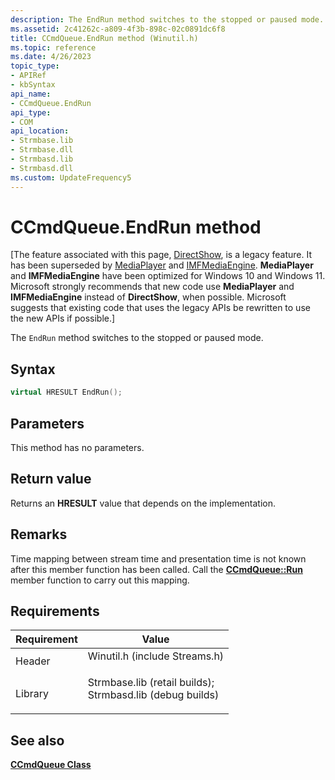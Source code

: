 ```yaml
---
description: The EndRun method switches to the stopped or paused mode.
ms.assetid: 2c41262c-a809-4f3b-898c-02c0891dc6f8
title: CCmdQueue.EndRun method (Winutil.h)
ms.topic: reference
ms.date: 4/26/2023
topic_type: 
- APIRef
- kbSyntax
api_name: 
- CCmdQueue.EndRun
api_type: 
- COM
api_location: 
- Strmbase.lib
- Strmbase.dll
- Strmbasd.lib
- Strmbasd.dll
ms.custom: UpdateFrequency5
---
```


# CCmdQueue.EndRun method

\[The feature associated with this page, [DirectShow](/windows/win32/directshow/directshow), is a legacy feature. It has been superseded by [MediaPlayer](/uwp/api/Windows.Media.Playback.MediaPlayer) and [IMFMediaEngine](/windows/win32/api/mfmediaengine/nn-mfmediaengine-imfmediaengine). **MediaPlayer** and **IMFMediaEngine** have been optimized for Windows 10 and Windows 11. Microsoft strongly recommends that new code use **MediaPlayer** and **IMFMediaEngine** instead of **DirectShow**, when possible. Microsoft suggests that existing code that uses the legacy APIs be rewritten to use the new APIs if possible.\]

The `EndRun` method switches to the stopped or paused mode.

## Syntax


```C++
virtual HRESULT EndRun();
```



## Parameters

This method has no parameters.

## Return value

Returns an **HRESULT** value that depends on the implementation.

## Remarks

Time mapping between stream time and presentation time is not known after this member function has been called. Call the [**CCmdQueue::Run**](ccmdqueue-run.md) member function to carry out this mapping.

## Requirements



| Requirement | Value |
|--------------------|--------------------------------------------------------------------------------------------------------------------------------------------------------------------------------------------|
| Header<br/>  | <dl> <dt>Winutil.h (include Streams.h)</dt> </dl>                                                                                   |
| Library<br/> | <dl> <dt>Strmbase.lib (retail builds); </dt> <dt>Strmbasd.lib (debug builds)</dt> </dl> |



## See also

<dl> <dt>

[**CCmdQueue Class**](ccmdqueue.md)
</dt> </dl>

 

 





